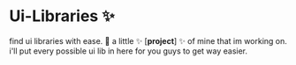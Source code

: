 # Ui-Libraries ✨
find ui libraries with ease. 🎇
a little ✨ [**project**] ✨ of mine that im working on. i'll put every possible ui lib in here for you guys to get way easier. 
